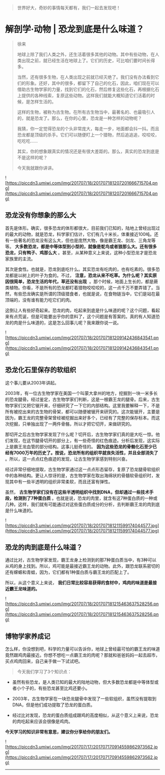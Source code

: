 > 世界好大，奇妙的事情每天都有，我们一起去发现吧！

# 解剖学·动物 | 恐龙到底是什么味道？

> 徐来
> 
> 地球上除了我们人类之外，还生活着很多其他的动物。其中有些动物，在人类出现之前，就已经生活在地球上了。它们的历史，可比咱们要时间长得多。
> 
> 当然，还有很多生物，在人类出现之前就已经灭绝了。我们没有办法看到它们的形象。还好，其中的很多，都留下了自己的化石，因此，咱们现在可以借助古生物学家的力量，找到它们的化石，然后修复这些化石，再根据化石上提供的各种线索，复原这些动物。这样我们就能大概知道它们活着的时候，是怎样生活的。
> 
> 这样的生物，被称为古生物。在所有古生物当中，最著名的、也最吸引人的，就是恐龙了。那么，在你的心里，恐龙是一种怎样的动物呢？
> 
> 我猜，你一定觉得恐龙的个头非常庞大，每走一步，地面都会抖一抖。而且恐龙都是顶级的杀手。它们可以随便盯上一个猎物，然后追追追，咬咬咬，吃吃吃……
> 
> 其实，你的想象跟真实的情况还是有很大差距的。那么，真实的恐龙到底是不是这样的呢？
> 
> 今天我就跟你讲讲。

![https://piccdn3.umiwi.com/img/201707/18/201707181207201666715704.png](https://piccdn3.umiwi.com/img/201707/18/201707181207201666715704.png)

## 恐龙没有你想象的那么大

首先是体形。确实，很多恐龙的体形都很大，目前我们已知的，陆地上曾经出现过的最大的动物，就是恐龙，科学家们估计，它们有几十米长，体重接近100吨。还有一些著名的恐龙没有这么大，但也是庞然大物，像是霸王龙、剑龙、三角龙等等。 **大多数恐龙，都是中等体型到小型的，就像是鸵鸟或者狼那么大。还有很多恐龙，只有鸭子、鸡那么大** 。甚至，从某种意义上来说，这种小型恐龙才是恐龙家族里的主流。

其次是食性。也就是，恐龙到底吃什么。其实恐龙有吃肉的，也有吃素的。很多恐龙都是以树上的叶子为食的。不过， **注意，恐龙从来不吃草。为什么呢？其实原因很简单，恐龙生活的年代，草还没有出现**  。那个时候，地面上生长的，都是蕨类植物。你看，不是所有的恐龙都盯着猎物咬咬咬的，这一点千万不要弄错了。当然，有些恐龙确实是所谓的顶级猎食者，也就是说，在食物链当中，它们是站在最顶端的，没有谁有能力吃它们的肉。

这倒让人有些好奇起来。恐龙的肉，吃起来到底是什么味道的呢？这个问题，看起来有点荒诞，但是可能要出乎你的意料了，这个问题是有答案的。真的有人知道恐龙的肉是什么味道的，这是怎么回事儿呢？我来跟你说一说。

![https://piccdn3.umiwi.com/img/201707/18/201707181209142436843541.png](https://piccdn3.umiwi.com/img/201707/18/201707181209142436843541.png)

## 恐龙化石里保存的软组织

这个事儿要从2003年讲起。

2003年，有一位古生物学家在美国一个叫蒙大拿州的地方，挖掘到一块一米多长的恐龙腿骨。经过鉴定，古生物学家们判断，这是一根霸王龙的腿骨。后来，古生物学家们又把它锯开来，仔细研究了一下它的内部结构。这里我要解释一下，不是所有被挖出来的古生物的骨架，都可以随便被锯开来研究的。这次能锯开，主要是因为，霸王龙的完整骨架曾经被挖掘出来好多个，已经有了完整的保存标本。而这次挖掘，只单独出现了一两件骨骼，所以才把它切开，来做研究的。

那切开之后古生物学家发现了什么呢？切开后，古生物学家们真的是大吃一惊。他们发现，在这节腿骨切开的部分上，有一些奇怪的红色痕迹。分析后发现，这实际上是霸王龙血管的部分结构。这事儿挺奇怪的。 **因为这些恐龙的骨骼化石至少已经有7000万年的历史了。按说，恐龙所有的组织早就丧失活性，并且全部消失了** 。所以，这一点点红色痕迹的发现，让古生物学家感到特别兴奋。

经过非常仔细地提取，古生物学家通过这一点点形态留存，复原了恐龙腿骨软组织中的各种结构。更让人惊讶的是，古生物学家在取出海绵状的骨髓软骨组织时，发现其中有一些半透明的组织非常柔软，而且还富有弹性。

虽然， **古生物学家们没有在这些半透明组织中找到DNA，但却通过一些技术手段，检测到了7种蛋白质** 。也就是说，恐龙的肉里，就含有这7种蛋白质的一种或几种。这样，我们就有可能通过对这些蛋白质成分的分析，去判断霸王龙的肉到底是什么味道的。

![https://piccdn3.umiwi.com/img/201707/18/201707181211599174044577.jpg](https://piccdn3.umiwi.com/img/201707/18/201707181211599174044577.jpg)

## 恐龙的肉到底是什么味道？

通过比对，古生物学家发现，霸王龙身上检测到的那7种蛋白质当中，有3种可以从鸡的身上找到。所以，鸡可能是最接近霸王龙的动物。此外，跟恐龙联系密切的还有蝾螈和青蛙，因为，它们都有1种蛋白质与霸王龙的匹配上了。

所以，从这个意义上来说， **我们日常比较容易获得的食材中，鸡肉的味道是最接近霸王龙味道的。**

![https://piccdn3.umiwi.com/img/201707/18/201707181215463637528256.png](https://piccdn3.umiwi.com/img/201707/18/201707181215463637528256.png)

## 博物学家养成记

怎么样，你没想到吧，科学的力量可以告诉你，地球上曾经最可怕的霸王龙的味道竟然跟鸡肉最接近。你想不想吃一点霸王龙的肉呢？那就和爸爸妈妈一起去超市，买点鸡肉回来，自己亲手做一下试试吧。

> 今天我们学习了3个知识点：

* 虽然有些恐龙，是人类已知的最大的陆地动物，但大多数恐龙都是中等体型或者小个子的，有些恐龙甚至比鸡还要小。

* 2003年，古生物学家在一块恐龙腿骨中发现了一些软组织，虽然没有提取到DNA，但是他们成功提取了恐龙的蛋白质。

* 经过比对发现，恐龙的蛋白质组成跟鸡的高度相似，从这个意义上来说，恐龙的肉吃起来应该会很像是鸡肉。    

 **今天学习的知识非常有意思，建议你分享给你的朋友们。**

![https://piccdn3.umiwi.com/img/201707/17/201707170914559862973562.jpg](https://piccdn3.umiwi.com/img/201707/17/201707170914559862973562.jpg)

---
